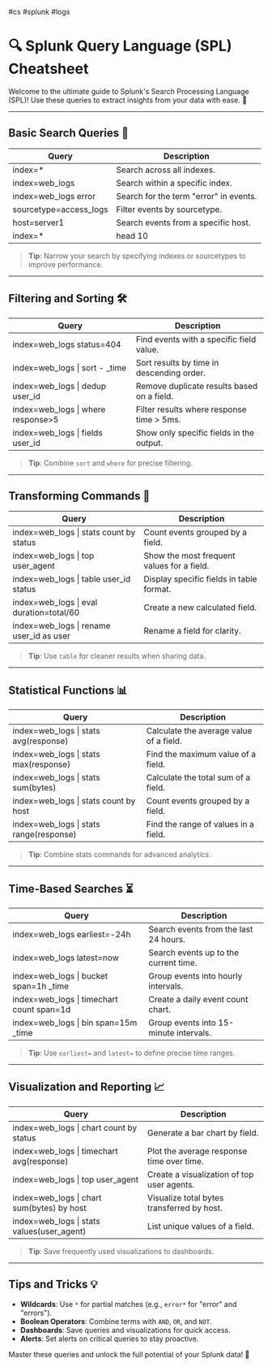 #cs #splunk #logs 
# 🔍 Splunk Query Language (SPL) Cheatsheet

Welcome to the ultimate guide to Splunk's Search Processing Language (SPL)! Use these queries to extract insights from your data with ease. 🎉

---

## Basic Search Queries 📜

| **Query**                 | **Description**                              |
|---------------------------|----------------------------------------------|
| index=*                 | Search across all indexes.                  |
| index=web_logs          | Search within a specific index.             |
| index=web_logs error    | Search for the term "error" in events.      |
| sourcetype=access_logs  | Filter events by sourcetype.                |
| host=server1            | Search events from a specific host.         |
| index=* | head 10       | Return the first 10 results.                |

> **Tip**: Narrow your search by specifying indexes or sourcetypes to improve performance.

---

## Filtering and Sorting 🛠️

| **Query**                          | **Description**                                   |
|------------------------------------|-------------------------------------------------|
| index=web_logs status=404        | Find events with a specific field value.        |
| index=web_logs \| sort - _time    | Sort results by time in descending order.       |
| index=web_logs \| dedup user_id   | Remove duplicate results based on a field.      |
| index=web_logs \| where response>5| Filter results where response time > 5ms.       |
| index=web_logs \| fields user_id  | Show only specific fields in the output.        |

> **Tip**: Combine `sort` and `where` for precise filtering.

---

## Transforming Commands 🔄

| **Query**                              | **Description**                                     |
|----------------------------------------|---------------------------------------------------|
| index=web_logs \| stats count by status| Count events grouped by a field.                 |
| index=web_logs \| top user_agent       | Show the most frequent values for a field.       |
| index=web_logs \| table user_id status | Display specific fields in table format.         |
| index=web_logs \| eval duration=total/60| Create a new calculated field.                   |
| index=web_logs \| rename user_id as user| Rename a field for clarity.                      |

> **Tip**: Use `table` for cleaner results when sharing data.

---

## Statistical Functions 📊

| **Query**                              | **Description**                                     |
|----------------------------------------|---------------------------------------------------|
| index=web_logs \| stats avg(response)  | Calculate the average value of a field.          |
| index=web_logs \| stats max(response)  | Find the maximum value of a field.               |
| index=web_logs \| stats sum(bytes)     | Calculate the total sum of a field.              |
| index=web_logs \| stats count by host  | Count events grouped by a field.                 |
| index=web_logs \| stats range(response)| Find the range of values in a field.             |

> **Tip**: Combine stats commands for advanced analytics.

---

## Time-Based Searches ⏳

| **Query**                                 | **Description**                                   |
|-------------------------------------------|-------------------------------------------------|
| index=web_logs earliest=-24h            | Search events from the last 24 hours.           |
| index=web_logs latest=now               | Search events up to the current time.           |
| index=web_logs \| bucket span=1h _time   | Group events into hourly intervals.             |
| index=web_logs \| timechart count span=1d| Create a daily event count chart.               |
| index=web_logs \| bin span=15m _time     | Group events into 15-minute intervals.          |

> **Tip**: Use `earliest=` and `latest=` to define precise time ranges.

---

## Visualization and Reporting 📈

| **Query**                                  | **Description**                                   |
|--------------------------------------------|-------------------------------------------------|
| index=web_logs \| chart count by status    | Generate a bar chart by field.                  |
| index=web_logs \| timechart avg(response)  | Plot the average response time over time.       |
| index=web_logs \| top user_agent           | Create a visualization of top user agents.      |
| index=web_logs \| chart sum(bytes) by host | Visualize total bytes transferred by host.      |
| index=web_logs \| stats values(user_agent) | List unique values of a field.                 |

> **Tip**: Save frequently used visualizations to dashboards.

---

## Tips and Tricks 💡

- **Wildcards**: Use `*` for partial matches (e.g., `error*` for "error" and "errors").
- **Boolean Operators**: Combine terms with `AND`, `OR`, and `NOT`.
- **Dashboards**: Save queries and visualizations for quick access.
- **Alerts**: Set alerts on critical queries to stay proactive.

Master these queries and unlock the full potential of your Splunk data! 🚀
